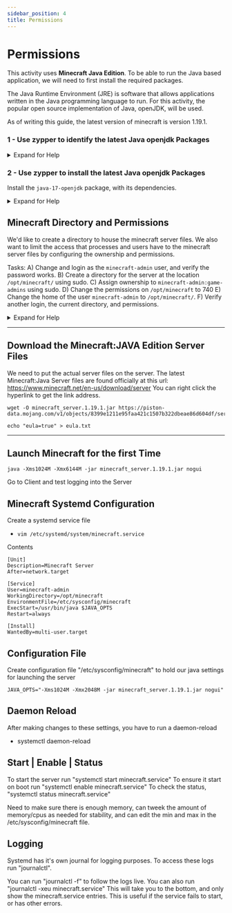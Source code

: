 ```yaml
---
sidebar_position: 4
title: Permissions
---
```


# Permissions


This activity uses **Minecraft Java Edition**. To be able to run the Java based application, we will need to first install the required packages.

The Java Runtime Environment (JRE) is software that allows applications written in the Java programming language to run. For this activity, the popular open source implementation of Java, openJDK, will be used.

As of writing this guide, the latest version of minecraft is version 1.19.1.

### 1 - Use zypper to identify the latest Java openjdk Packages

<details markdown="1"><summary>Expand for Help</summary>

```
# zypper se java-*-openjdk
```

<!-- TODO
Link to Topic, Package Mangagement in openSUSE.
-->

:::note

As of this writing, the latest package version was the `java-17-openjdk` package.

:::

</details>


### 2 - Use zypper to install the latest Java openjdk Packages 

Install the `java-17-openjdk` package, with its dependencies.

<details markdown="1"><summary>Expand for Help</summary>

```
# zypper in java-17-openjdk
# java --version
```
:::note

The zypper package manager, like other linux package managers, will automatically resolve package dependencies, based on the repositories that are enabled on the system. 

To see more information about the package, you can run `zypper info <package>`.

:::


<!-- TODO
Link to Topic, Package Mangagement in openSUSE.
-->

</details>

## Minecraft Directory and Permissions

We'd like to create a directory to house the minecraft server files. We also want to limit the access that processes and users have to the minecraft server files by configuring the ownership and permissions.

<!-- TODO
Continue Here
Add Instructions about creating a home directory ... oh wait, I don't know, this section is a bit weird
-->

Tasks:
A) Change and login as the `minecraft-admin` user, and verify the password works.
B) Create a directory for the server at the location `/opt/minecraft/` using sudo.
C) Assign ownership to `minecraft-admin:game-admins` using sudo.
D) Change the permissions on `/opt/minecraft` to 740
E) Change the home of the user `minecraft-admin` to `/opt/minecraft/`.
F) Verify another login, the current directory, and permissions.

<details markdown="1"><summary>Expand for Help</summary>

```
# su - minecraft-admin
> su - minecraft-admin
> exit

> sudo mkdir /opt/minecraft/
> sudo chown minecraft-admin:game-admins /opt/minecraft
> sudo chmod 740 /opt/minecraft

> exit
# usermod -d /opt/minecraft/ minecraft-admin

# su - minecraft-admin
> ls -la /opt/minecraft/
> pwd
```

</details>

---

## Download the Minecraft:JAVA Edition Server Files

We need to put the actual server files on the server.
The latest Minecraft:Java Server files are found officially at this url:
https://www.minecraft.net/en-us/download/server
You can right click the hyperlink to get the link address.

```
wget -O minecraft_server.1.19.1.jar https://piston-data.mojang.com/v1/objects/8399e1211e95faa421c1507b322dbeae86d604df/server.jar
```

```
echo "eula=true" > eula.txt
```

---
## Launch Minecraft for the first Time

```
java -Xms1024M -Xmx6144M -jar minecraft_server.1.19.1.jar nogui
```

Go to Client and test logging into the Server

<!-- TODO
Add A section for launching it in Screen.

-->

## Minecraft Systemd Configuration

Create a systemd service file
- `vim /etc/systemd/system/minecraft.service`

Contents
```
[Unit]
Description=Minecraft Server
After=network.target

[Service]
User=minecraft-admin
WorkingDirectory=/opt/minecraft
EnvironmentFile=/etc/sysconfig/minecraft
ExecStart=/usr/bin/java $JAVA_OPTS
Restart=always

[Install]
WantedBy=multi-user.target
```

## Configuration File

Create configuration file "/etc/sysconfig/minecraft" to hold our java settings for launching the server
```
JAVA_OPTS="-Xms1024M -Xmx2048M -jar minecraft_server.1.19.1.jar nogui"
```

## Daemon Reload

After making changes to these settings, you have to run a daemon-reload
- systemctl daemon-reload

## Start | Enable | Status
To start the server run "systemctl start minecraft.service"
To ensure it start on boot run "systemctl enable minecraft.service"
To check the status, "systemctl status minecraft.service"

Need to make sure there is enough memory, can tweek the amount of memory/cpus as needed for stability, and can edit the min and max in the /etc/sysconfig/minecraft file. 

## Logging

Systemd has it's own journal for logging purposes. 
To access these logs run "journalctl". 

You can run "journalctl -f" to follow the logs live. 
You can also run "journalctl -xeu minecraft.service"
    This will take you to the bottom, and only show the minecraft.service entries. This is useful if the service fails to start, or has other errors.

